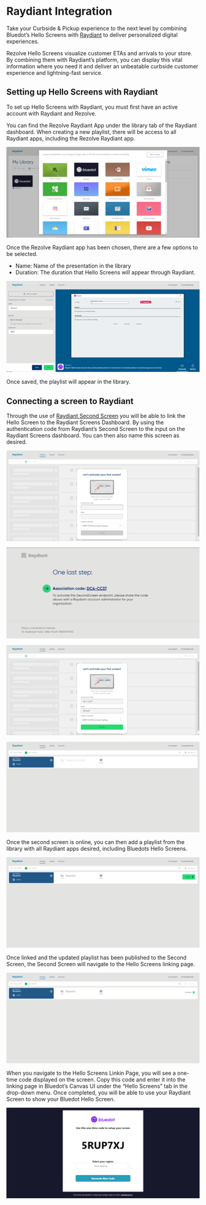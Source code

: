 Raydiant Integration
====================

Take your Curbside & Pickup experience to the next level by combining Bluedot’s Hello Screens with [Raydiant](https://www.raydiant.com/) to deliver personalized digital experiences.

Rezolve Hello Screens visualize customer ETAs and arrivals to your store. By combining them with Raydiant’s platform, you can display this vital information where you need it and deliver an unbeatable curbside customer experience and lightning-fast service.

Setting up Hello Screens with Raydiant
--------------------------------------

To set up Hello Screens with Raydiant, you must first have an active account with Raydiant and Rezolve. 

You can find the Rezolve Raydiant App under the library tab of the Raydiant dashboard. When creating a new playlist, there will be access to all Raydiant apps, including the Rezolve Raydiant app.

![](../assets/Raydiant_docs-1-1024x481.png)

Once the Rezolve Raydiant app has been chosen, there are a few options to be selected.

*   Name: Name of the presentation in the library
*   Duration: The duration that Hello Screens will appear through Raydiant.

![](../assets/Raydiant_docs-2-1024x481.png)

Once saved, the playlist will appear in the library.

Connecting a screen to Raydiant
-------------------------------

Through the use of [Raydiant Second Screen](https://secondscreen.raydiant.com/) you will be able to link the Hello Screen to the Raydiant Screens Dashboard. By using the authentication code from Raydiant’s Second Screen to the input on the Raydiant Screens dashboard. You can then also name this screen as desired.

![](../assets/Raydiant_docs-3-1024x479.png)

![](../assets/Raydiant_docs-4-1024x481.png)

![](../assets/Raydiant_docs-5-1024x479.png)

![](../assets/Raydiant_docs-6-1024x479.png)

Once the second screen is online, you can then add a playlist from the library with all Raydiant apps desired, including Bluedots Hello Screens.

![](../assets/Raydiant_docs-7-1024x479.png)

Once linked and the updated playlist has been published to the Second Screen, the Second Screen will navigate to the Hello Screens linking page. 

![](../assets/Raydiant_docs-8-1024x480.png)

When you navigate to the Hello Screens Linkin Page, you will see a one-time code displayed on the screen. Copy this code and enter it into the linking page in Bluedot’s Canvas UI under the “Hello Screens” tab in the drop-down menu. Once completed, you will be able to use your Raydiant Screen to show your Bluedot Hello Screen. 

![](../assets/Raydiant_docs-9-1024x480.png)